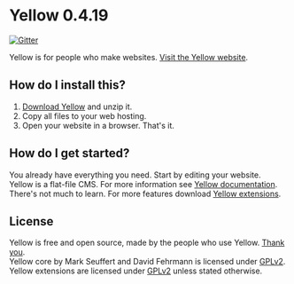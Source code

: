Yellow 0.4.19
=============
[![Gitter](https://badges.gitter.im/Join%20Chat.svg)](https://gitter.im/markseu/yellowcms) 

Yellow is for people who make websites. [Visit the Yellow website](http://datenstrom.se/yellow).

How do I install this?
----------------------
1. [Download Yellow](https://github.com/markseu/yellowcms/archive/master.zip) and unzip it.  
2. Copy all files to your web hosting.  
3. Open your website in a browser. That's it. 

How do I get started?
---------------------
You already have everything you need. Start by editing your website.  
Yellow is a flat-file CMS. For more information see [Yellow documentation](https://github.com/markseu/yellowcms/wiki).   
There's not much to learn. For more features download [Yellow extensions](https://github.com/markseu/yellowcms-extensions). 

License
-------
Yellow is free and open source, made by the people who use Yellow. [Thank you](https://github.com/markseu/yellowcms/wiki/Yellow-contributors).  
Yellow core by Mark Seuffert and David Fehrmann is licensed under [GPLv2](http://opensource.org/licenses/GPL-2.0).  
Yellow extensions are licensed under [GPLv2](http://opensource.org/licenses/GPL-2.0) unless stated otherwise.